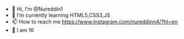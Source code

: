 - 👋 Hi, I’m @Nureddin1
- 🌱 I’m currently learning HTML5,CSS3,JS
- 📫 How to reach me https://www.instagram.com/nureddinn4/?hl=en
- 🍰 I am 16
<!---
Nureddin1/Nureddin1 is a ✨ special ✨ repository because its `README.md` (this file) appears on your GitHub profile.
You can click the Preview link to take a look at your changes.
--->
